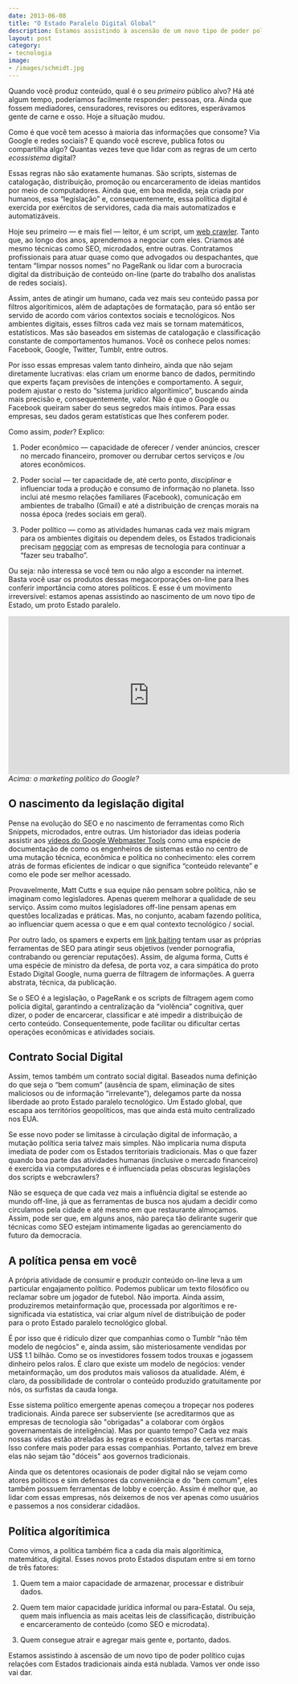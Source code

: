 ```yaml
---
date: 2013-06-08
title: "O Estado Paralelo Digital Global"
description: Estamos assistindo à ascensão de um novo tipo de poder político, aquele que é exercido por meio dos computadores
layout: post
category:
- tecnologia
image:
- /images/schmidt.jpg
---
```


Quando você produz conteúdo, qual é o seu *primeiro* público alvo? Há até algum tempo, poderíamos facilmente responder: pessoas, ora. Ainda que fossem mediadores, censuradores, revisores ou editores, esperávamos gente de carne e osso. Hoje a situação mudou.

Como é que você tem acesso à maioria das informações que consome? Via Google e redes sociais? E quando você escreve, publica fotos ou compartilha algo? Quantas vezes teve que lidar com as regras de um certo *ecossistema* digital?

Essas regras não são exatamente humanas. São scripts, sistemas de catalogação, distribuição, promoção ou encarceramento de ideias mantidos por meio de computadores. Ainda que, em boa medida, seja criada por humanos, essa “legislação” e, consequentemente, essa política digital é exercida por exércitos de servidores, cada dia mais automatizados e automatizáveis.<!--more-->

Hoje seu primeiro — e mais fiel — leitor, é um script, um [web crawler](https://en.wikipedia.org/wiki/Web_crawler). Tanto que, ao longo dos anos, aprendemos a negociar com eles. Criamos até mesmo técnicas como SEO, microdados, entre outras. Contratamos profissionais para atuar quase como que advogados ou despachantes, que tentam “limpar nossos nomes” no PageRank ou lidar com a burocracia digital da distribuição de conteúdo on-line (parte do trabalho dos analistas de redes sociais).

Assim, antes de atingir um humano, cada vez mais seu conteúdo passa por filtros algorítimicos, além de adaptações de formatação, para só então ser servido de acordo com vários contextos sociais e tecnológicos. Nos ambientes digitais, esses filtros cada vez mais se tornam matemáticos, estatísticos. Mas são baseados em sistemas de catalogação e classificação constante de comportamentos humanos. Você os conhece pelos nomes: Facebook, Google, Twitter, Tumblr, entre outros.

Por isso essas empresas valem tanto dinheiro, ainda que não sejam diretamente lucrativas: elas criam um enorme banco de dados, permitindo que experts façam previsões de intenções e comportamento. A seguir, podem ajustar o resto do “sistema jurídico algorítimico”, buscando ainda mais precisão e, consequentemente, valor. Não é que o Google ou Facebook queiram saber do seus segredos mais íntimos. Para essas empresas, seu dados geram estatísticas que lhes conferem poder.

Como assim, *poder*? Explico:

1. Poder econômico — capacidade de oferecer / vender anúncios, crescer no mercado financeiro, promover ou derrubar certos serviços e /ou atores econômicos.

2. Poder social — ter capacidade de, até certo ponto, *disciplinar* e influenciar toda a produção e consumo de informação no planeta. Isso inclui até mesmo relações familiares (Facebook), comunicação em ambientes de trabalho (Gmail) e até a distribuição de crenças morais na nossa época (redes sociais em geral).

3. Poder político — como as atividades humanas cada vez mais migram para os ambientes digitais ou dependem deles, os Estados tradicionais precisam [negociar](https://en.wikipedia.org/wiki/PRISM_(surveillance_program)) com as empresas de tecnologia para continuar a “fazer seu trabalho”.

Ou seja: não interessa se você tem ou não algo a esconder na internet. Basta você usar os produtos dessas megacorporações on-line para lhes conferir importância como atores políticos. E esse é um movimento irreversível: estamos apenas assistindo ao nascimento de um novo tipo de Estado, um proto Estado paralelo.

<iframe width="560" height="315" src="http://www.youtube.com/embed/MaQmyhkGNm0" frameborder="0" allowfullscreen></iframe>
<em>Acima: o marketing político do Google?</em>

## O nascimento da legislação digital

Pense na evolução do SEO e no nascimento de ferramentas como Rich Snippets, microdados, entre outras. Um historiador das ideias poderia assistir aos [vídeos do Google Webmaster Tools](http://www.theshortcutts.com/) como uma espécie de documentação de como os engenheiros de sistemas estão no centro de uma mutação técnica, econômica e política no conhecimento: eles correm atrás de formas eficientes de indicar o que significa “conteúdo relevante” e como ele pode ser melhor acessado.

Provavelmente, Matt Cutts e sua equipe não pensam sobre política, não se imaginam como legisladores. Apenas querem melhorar a qualidade de seu serviço. Assim como muitos legisladores off-line pensam apenas em questões localizadas e práticas. Mas, no conjunto, acabam fazendo política, ao influenciar quem acessa o que e em qual contexto tecnológico / social.

Por outro lado, os spamers e experts em [link baiting](https://en.wikipedia.org/wiki/Link_bait) tentam usar as próprias ferramentas de SEO para atingir seus objetivos (vender pornografia, contrabando ou gerenciar reputações). Assim, de alguma forma, Cutts é uma espécie de ministro da defesa, de porta voz, a cara simpática do proto Estado Digital Google, numa guerra de filtragem de informações. A guerra abstrata, técnica, da publicação.

Se o SEO é a legislação, o PageRank e os scripts de filtragem agem como polícia digital, garantindo a centralização da “violência” cognitiva, quer dizer, o poder de encarcerar, classificar e até impedir a distribuição de certo conteúdo. Consequentemente, pode facilitar ou dificultar certas operações econômicas e atividades sociais.

## Contrato Social Digital

Assim, temos também um contrato social digital. Baseados numa definição do que seja o “bem comum” (ausência de spam, eliminação de sites maliciosos ou de informação “irrelevante”), delegamos parte da nossa liberdade ao proto Estado paralelo tecnológico. Um Estado global, que escapa aos territórios geopolíticos, mas que ainda está muito centralizado nos EUA.

Se esse novo poder se limitasse à circulação digital de informação, a mutação política seria talvez mais simples. Não implicaria numa disputa imediata de poder com os Estados territoriais tradicionais. Mas o que fazer quando boa parte das atividades humanas (inclusive o mercado financeiro) é exercida via computadores e é influenciada pelas obscuras legislações dos scripts e webcrawlers?

Não se esqueça de que cada vez mais a influência digital se estende ao mundo off-line, já que as ferramentas de busca nos ajudam a decidir como circulamos pela cidade e até mesmo em que restaurante almoçamos. Assim, pode ser que, em alguns anos, não pareça tão delirante sugerir que técnicas como SEO estejam intimamente ligadas ao gerenciamento do futuro da democracia.

## A política pensa em você

A própria atividade de consumir e produzir conteúdo on-line leva a um particular engajamento político. Podemos publicar um texto filosófico ou reclamar sobre um jogador de futebol. Não importa. Ainda assim, produziremos metainformação que, processada por algorítimos e re-significada via estatística, vai criar algum nível de distribuição de poder para o proto Estado paralelo tecnológico global.

É por isso que é ridículo dizer que companhias como o Tumblr “não têm modelo de negócios” e, ainda assim, são misteriosamente vendidas por US$ 1.1 bilhão. Como se os investidores fossem todos trouxas e jogassem dinheiro pelos ralos. É claro que existe um modelo de negócios: vender metainformação, um dos produtos mais valiosos da atualidade. Além, é claro, da possibilidade de controlar o conteúdo produzido gratuitamente por nós, os surfistas da cauda longa.

Esse sistema político emergente apenas começou a tropeçar nos poderes tradicionais. Ainda parece ser subserviente (se acreditarmos que as empresas de tecnologia são "obrigadas" a colaborar com órgãos governamentais de inteligência). Mas por quanto tempo? Cada vez mais nossas vidas estão atreladas às regras e ecossistemas de certas marcas. Isso confere mais poder para essas companhias. Portanto, talvez em breve elas não sejam tão "dóceis" aos governos tradicionais.

Ainda que os detentores ocasionais de poder digital não se vejam como atores políticos e sim defensores da conveniência e do "bem comum", eles também possuem ferramentas de lobby e coerção. Assim é melhor que, ao lidar com essas empresas, nós deixemos de nos ver apenas como usuários e passemos a nos considerar cidadãos.

## Política algorítimica

Como vimos, a política também fica a cada dia mais algorítimica, matemática, digital. Esses novos proto Estados disputam entre si em torno de três fatores:

1. Quem tem a maior capacidade de armazenar, processar e distribuir dados.

2. Quem tem maior capacidade jurídica informal ou para-Estatal. Ou seja, quem mais influencia as mais aceitas leis de classificação, distribuição e encarceramento de conteúdo (como SEO e microdata).

3. Quem consegue atrair e agregar mais gente e, portanto, dados.

Estamos assistindo à ascensão de um novo tipo de poder político cujas relações com Estados tradicionais ainda está nublada. Vamos ver onde isso vai dar.